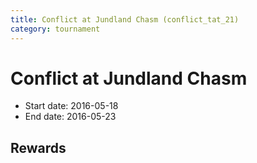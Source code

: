 ```yaml
---
title: Conflict at Jundland Chasm (conflict_tat_21)
category: tournament
---
```

# Conflict at Jundland Chasm

  * Start date: 2016-05-18
  * End date: 2016-05-23

## Rewards

